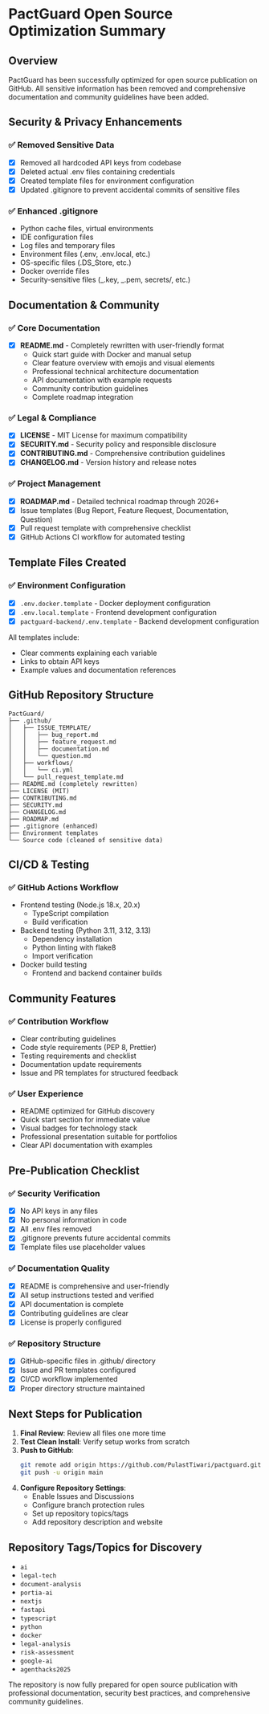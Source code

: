 # PactGuard Open Source Optimization Summary

## Overview

PactGuard has been successfully optimized for open source publication on GitHub. All sensitive information has been removed and comprehensive documentation and community guidelines have been added.

## Security & Privacy Enhancements

### ✅ Removed Sensitive Data

- [x] Removed all hardcoded API keys from codebase
- [x] Deleted actual .env files containing credentials
- [x] Created template files for environment configuration
- [x] Updated .gitignore to prevent accidental commits of sensitive files

### ✅ Enhanced .gitignore

- Python cache files, virtual environments
- IDE configuration files
- Log files and temporary files
- Environment files (.env, .env.local, etc.)
- OS-specific files (.DS_Store, etc.)
- Docker override files
- Security-sensitive files (_.key, _.pem, secrets/, etc.)

## Documentation & Community

### ✅ Core Documentation

- [x] **README.md** - Completely rewritten with user-friendly format
  - Quick start guide with Docker and manual setup
  - Clear feature overview with emojis and visual elements
  - Professional technical architecture documentation
  - API documentation with example requests
  - Community contribution guidelines
  - Complete roadmap integration

### ✅ Legal & Compliance

- [x] **LICENSE** - MIT License for maximum compatibility
- [x] **SECURITY.md** - Security policy and responsible disclosure
- [x] **CONTRIBUTING.md** - Comprehensive contribution guidelines
- [x] **CHANGELOG.md** - Version history and release notes

### ✅ Project Management

- [x] **ROADMAP.md** - Detailed technical roadmap through 2026+
- [x] Issue templates (Bug Report, Feature Request, Documentation, Question)
- [x] Pull request template with comprehensive checklist
- [x] GitHub Actions CI workflow for automated testing

## Template Files Created

### ✅ Environment Configuration

- [x] `.env.docker.template` - Docker deployment configuration
- [x] `.env.local.template` - Frontend development configuration
- [x] `pactguard-backend/.env.template` - Backend development configuration

All templates include:

- Clear comments explaining each variable
- Links to obtain API keys
- Example values and documentation references

## GitHub Repository Structure

```
PactGuard/
├── .github/
│   ├── ISSUE_TEMPLATE/
│   │   ├── bug_report.md
│   │   ├── feature_request.md
│   │   ├── documentation.md
│   │   └── question.md
│   ├── workflows/
│   │   └── ci.yml
│   └── pull_request_template.md
├── README.md (completely rewritten)
├── LICENSE (MIT)
├── CONTRIBUTING.md
├── SECURITY.md
├── CHANGELOG.md
├── ROADMAP.md
├── .gitignore (enhanced)
├── Environment templates
└── Source code (cleaned of sensitive data)
```

## CI/CD & Testing

### ✅ GitHub Actions Workflow

- Frontend testing (Node.js 18.x, 20.x)
  - TypeScript compilation
  - Build verification
- Backend testing (Python 3.11, 3.12, 3.13)
  - Dependency installation
  - Python linting with flake8
  - Import verification
- Docker build testing
  - Frontend and backend container builds

## Community Features

### ✅ Contribution Workflow

- Clear contributing guidelines
- Code style requirements (PEP 8, Prettier)
- Testing requirements and checklist
- Documentation update requirements
- Issue and PR templates for structured feedback

### ✅ User Experience

- README optimized for GitHub discovery
- Quick start section for immediate value
- Visual badges for technology stack
- Professional presentation suitable for portfolios
- Clear API documentation with examples

## Pre-Publication Checklist

### ✅ Security Verification

- [x] No API keys in any files
- [x] No personal information in code
- [x] All .env files removed
- [x] .gitignore prevents future accidental commits
- [x] Template files use placeholder values

### ✅ Documentation Quality

- [x] README is comprehensive and user-friendly
- [x] All setup instructions tested and verified
- [x] API documentation is complete
- [x] Contributing guidelines are clear
- [x] License is properly configured

### ✅ Repository Structure

- [x] GitHub-specific files in .github/ directory
- [x] Issue and PR templates configured
- [x] CI/CD workflow implemented
- [x] Proper directory structure maintained

## Next Steps for Publication

1. **Final Review**: Review all files one more time
2. **Test Clean Install**: Verify setup works from scratch
3. **Push to GitHub**:
   ```bash
   git remote add origin https://github.com/PulastTiwari/pactguard.git
   git push -u origin main
   ```
4. **Configure Repository Settings**:
   - Enable Issues and Discussions
   - Configure branch protection rules
   - Set up repository topics/tags
   - Add repository description and website

## Repository Tags/Topics for Discovery

- `ai`
- `legal-tech`
- `document-analysis`
- `portia-ai`
- `nextjs`
- `fastapi`
- `typescript`
- `python`
- `docker`
- `legal-analysis`
- `risk-assessment`
- `google-ai`
- `agenthacks2025`

The repository is now fully prepared for open source publication with professional documentation, security best practices, and comprehensive community guidelines.
